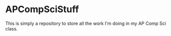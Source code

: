 # APCompSciStuff
This is simply a repository to store all the work I'm doing in my AP Comp Sci class.
